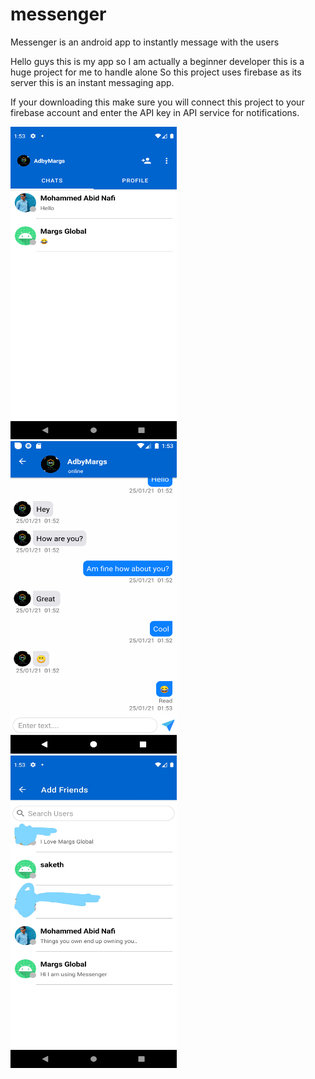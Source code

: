 # messenger
Messenger is an android app to instantly message with the users

Hello guys this is my app so I am actually a beginner developer this is a huge project for me to handle alone So this project uses firebase as its server this is an instant messaging app.

If your downloading this make sure you will connect this project to your firebase account and enter the API key in API service for notifications.

<img src="images/Screenshot_20210125_135329.png" width="266" height="500">
<img src="images/Screenshot_20210125_135317.png" width="266" height="500"> <img src="images/InkedScreenshot_20210125_135338_LI.jpg" width="266" height="500">

